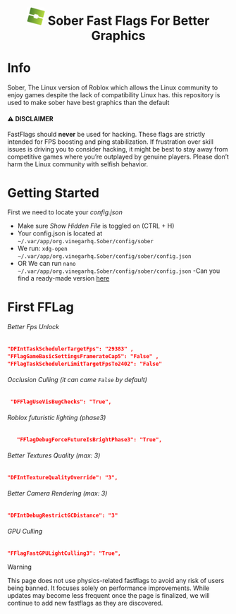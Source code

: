 <!DOCTYPE html>
<html lang="en">
<head>
    <meta charset="UTF-8">
    <meta name="viewport" content="width=device-width, initial-scale=1.0">
</head>
<body>
    <h1 align="center">
        <img src="https://github.com/Nightro-Fx/Performance-FastFlags/blob/main/img/Sober.png" width="40" alt="Logo"/> 
         Sober Fast Flags For Better Graphics
    </h1>
  





# Info
Sober, The Linux version of Roblox which allows the Linux community to enjoy games despite the lack of compatibility Linux has. this repository is used to make sober have best graphics than the default

#### ⚠️ DISCLAIMER  
FastFlags should **never** be used for hacking. These flags are strictly intended for FPS boosting and ping stabilization. If frustration over skill issues is driving you to consider hacking, it might be best to stay away from competitive games where you’re outplayed by genuine players. Please don’t harm the Linux community with selfish behavior.



# Getting Started
First we need to locate your _config.json_
- Make sure _Show Hidden File_ is toggled on (CTRL + H)
- Your config.json is located at `~/.var/app/org.vinegarhq.Sober/config/sober`
- We run: `xdg-open ~/.var/app/org.vinegarhq.Sober/config/sober/config.json`
- OR We can run `nano ~/.var/app/org.vinegarhq.Sober/config/sober/config.json`
-Can you find a ready-made version [here](https://github.com/Kosurs/High-Graphics-Sober-Fast-Flags-/blob/main/HQconfigs.json)
# First FFLag

###### Better Fps Unlock 
```json
"DFIntTaskSchedulerTargetFps": "29383" ,
"FFlagGameBasicSettingsFramerateCap5": "False" ,
"FFlagTaskSchedulerLimitTargetFpsTo2402": "False"
```

###### Occlusion Culling (it can came `False` by default)
```json
 "DFFlagUseVisBugChecks": "True",
```
###### Roblox futuristic lighting (phase3)
```json
   "FFlagDebugForceFutureIsBrightPhase3": "True",
```
###### Better Textures Quality (max: 3)
```json
"DFIntTextureQualityOverride": "3",
```
###### Better Camera Rendering (max: 3)
```json
"DFIntDebugRestrictGCDistance": "3"
```
###### GPU Culling
```json
"FFlagFastGPULightCulling3": "True",
```

>[!WARNING]
>This page does not use physics-related fastflags to avoid any risk of users being banned. It focuses solely on performance improvements. While updates may become less frequent once the page is finalized, we will continue to add new fastflags as they are discovered.
